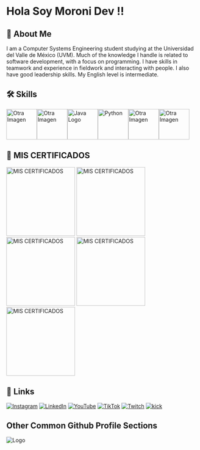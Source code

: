 # Hola Soy Moroni Dev !!
## 🚀 About Me
I am a Computer Systems Engineering student studying at the Universidad del Valle de México (UVM). Much of the knowledge I handle is related to software development, with a focus on programming. I have skills in teamwork and experience in fieldwork and interacting with people. I also have good leadership skills. My English level is intermediate.

## 🛠 Skills
<div style="display: flex;">
  <a href="URL_DEL_ENLACE_5"><img src="https://imgur.com/83XGCsW.png" alt="Otra Imagen" width="80"></a>
  <a href="URL_DEL_ENLACE_3"><img src="https://imgur.com/mKnLhhW.png" alt="Otra Imagen" width="80"></a>
  <a href="URL_DEL_ENLACE_2"><img src="https://imgur.com/R3l1PLn.png" alt="Java Logo" width="80"></a>
  <a href="URL_DEL_ENLACE_4"><img src="https://imgur.com/WqJuHmp.png" alt="Python" width="80"></a>
  <a href="URL_DEL_ENLACE_7"><img src="https://imgur.com/sg4JPPC.png" alt="Otra Imagen" width="80"></a>
  <a href="URL_DEL_ENLACE_7"><img src="https://imgur.com/oOc491L.png" alt="Otra Imagen" width="80"></a>
  

</div>


## 🔗 MIS CERTIFICADOS
<a href="https://1drv.ms/b/s!AgZ-OdfYz8T7gQJfhHogtT0jxh6F"><img src="https://i.imgur.com/K6EJBRY.png" alt="MIS CERTIFICADOS" width="180"></a>
<a href="https://1drv.ms/b/s!AgZ-OdfYz8T7cXrQLeq3LPFKeJA?e=HdSyjl"><img src="https://i.imgur.com/K6EJBRY.png" alt="MIS CERTIFICADOS" width="180"></a>
<a href="https://1drv.ms/b/s!AgZ-OdfYz8T7b787qj9bJKRxb2s?e=SCUk7w"><img src="https://i.imgur.com/K6EJBRY.png" alt="MIS CERTIFICADOS" width="180"></a>
<a href="https://1drv.ms/b/s!AgZ-OdfYz8T7cI5OjrOH9FPaH7c?e=N4IoOb"><img src="https://i.imgur.com/K6EJBRY.png" alt="MIS CERTIFICADOS" width="180"></a>
<a href="https://1drv.ms/b/s!AgZ-OdfYz8T7diK8jOxquljSNbI?e=DecE4p"><img src="https://i.imgur.com/K6EJBRY.png" alt="MIS CERTIFICADOS" width="180"></a>

## 🔗 Links
[![Instagram](https://img.shields.io/badge/Instagram-E4405F?style=for-the-badge&logo=instagram&logoColor=white)](https://www.instagram.com/moroni.dev/)
[![LinkedIn](https://img.shields.io/badge/linkedin-0A66C2?style=for-the-badge&logo=linkedin&logoColor=white)](https://www.linkedin.com/public-profile/settings)
[![YouTube](https://img.shields.io/badge/youtube-FF0000?style=for-the-badge&logo=youtube&logoColor=white)](https://www.youtube.com/@moroni.dev01)
[![TikTok](https://img.shields.io/badge/tiktok-000000?style=for-the-badge&logo=tiktok&logoColor=white)](http://www.tiktok.com/@moroni.dev)
[![Twitch](https://img.shields.io/badge/twitch-9146FF?style=for-the-badge&logo=twitch&logoColor=white)](https://m.twitch.tv/gazelem01)
[![kick](https://img.shields.io/badge/kick-000000?style=for-the-badge&logo=kickstarter&logoColor=green)](https://kick.com/gazelem)



## Other Common Github Profile Sections
![Logo](https://imgur.com/yzBLH9B.png)





   
